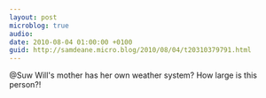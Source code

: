 ```yaml
---
layout: post
microblog: true
audio: 
date: 2010-08-04 01:00:00 +0100
guid: http://samdeane.micro.blog/2010/08/04/t20310379791.html
---
```

@Suw Will's mother has her own weather system? How large is this person?!
